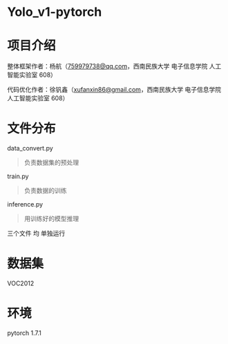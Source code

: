 # Yolo_v1-pytorch
# 项目介绍

整体框架作者：杨航（759979738@qq.com，西南民族大学 电子信息学院 人工智能实验室 608）

代码优化作者：徐钒鑫（xufanxin86@gmail.com，西南民族大学 电子信息学院 人工智能实验室 608）



# 文件分布

data_convert.py

> 负责数据集的预处理



train.py

> 负责数据的训练



inference.py

> 用训练好的模型推理



三个文件 均 单独运行

# 数据集

VOC2012

# 环境
pytorch 1.7.1

